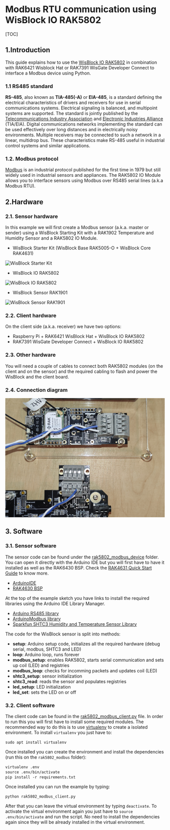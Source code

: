 # Modbus RTU communication using WisBlock IO RAK5802

[TOC]

## 1.Introduction

This guide explains how to use the [WisBlock IO RAK5802](https://store.rakwireless.com/collections/wisblock-interface/products/rak5802-rs485-interface) in combination with RAK6421 Wisblock Hat or RAK7391 WisGate Developer Connect to interface a Modbus device using Python.

### 1.1 RS485 standard

**RS-485**, also known as **TIA-485(-A)** or **EIA-485**, is a standard defining the electrical characteristics of drivers and receivers for use in serial communications systems. Electrical signaling is balanced, and multipoint systems are supported. The standard is jointly published by the [Telecommunications Industry Association](https://en.wikipedia.org/wiki/Telecommunications_Industry_Association) and [Electronic Industries Alliance](https://en.wikipedia.org/wiki/Electronic_Industries_Alliance) (TIA/EIA). Digital communications networks implementing the standard can be used effectively over long distances and in electrically noisy environments. Multiple receivers may be connected to such a network in a linear, multidrop bus. These characteristics make RS-485 useful in industrial control systems and similar applications.

### 1.2. Modbus protocol

[Modbus](https://en.wikipedia.org/wiki/Modbus) is an industrial protocol published for the first time in 1979 but still widely used in industrial sensors and appliances. The RAK5802 IO Module allows you to interface sensors using Modbus over RS485 serial lines (a.k.a Modbus RTU).

## 2.Hardware

### 2.1. Sensor hardware

In this example we will first create a Modbus sensor (a.k.a. master or sender) using a WisBlock Starting Kit with a RAK1902 Temperature and Humidity Sensor and a RAK5802 IO Module.

- WisBlock Starter Kit (WisBlock Base RAK5005-O + WisBlock Core RAK4631)

![WisBlock Starter Kit](assets/wisblock_starter_kit.png)

- WisBlock IO RAK5802

![WisBlock IO RAK5802](assets/rak5802.png)

- WisBlock Sensor RAK1901

![WisBlock Sensor RAK1901](assets/rak1901.png)

### 2.2. Client hardware

On the client side (a.k.a. receiver) we have two options:

- Raspberry Pi + RAK6421 WisBlock Hat + WisBlock IO RAK5802
- RAK7391 WisGate Developer Connect + WisBlock IO RAK5802

### 2.3. Other hardware

You will need a couple of cables to connect both RAK5802 modules (on the client and on the sensor) and the required cabling to flash and power the WisBlock and the client board.

### 2.4. Connection diagram

![Connections](assets/setup.jpg)

## 3. Software

### 3.1. Sensor software

The sensor code can be found under the [rak5802_modbus_device](rak5802_modbus_device/rak5802_modbus_device.ino) folder. You can open it directly with the Arduino IDE but you will first have to have it installed as well as the RAK6430 BSP. Check the [RAK4631 Quick Start Guide](https://docs.rakwireless.com/Product-Categories/WisBlock/RAK4631/Quickstart) to know more.

- [ArduinoIDE](https://www.arduino.cc/en/Main/Software)
- [RAK4630 BSP](https://github.com/RAKWireless/RAK-nRF52-Arduino)

At the top of the example sketch you have links to install the required libraries using the Arduino IDE Library Manager.

- [Arduino RS485 library](https://www.arduino.cc/en/Reference/ArduinoRS485)
- [ArduinoModbus library](https://www.arduino.cc/en/ArduinoModbus/ArduinoModbus)
- [Sparkfun SHTC3 Humidity and Temperature Sensor Library](https://github.com/sparkfun/SparkFun_SHTC3_Arduino_Library)

The code for the WisBlock sensor is split into methods:

* **setup**: Arduino setup code, initializes all the required hardware (debug serial, modbus, SHTC3 and LED)
* **loop**: Arduino loop, runs forever
* **modbus_setup**: enables RAK5802, starts serial communication and sets up coil (LED) and registries
* **modbus_loop**: checks for incomming packets and updates coil (LED)
* **shtc3_setup**: sensor initialization
* **shtc3_read**: reads the sensor and populates registries
* **led_setup**: LED initialization
* **led_set**: sets the LED on or off

### 3.2. Client software

The client code can be found in the [rak5802_modbus_client.py](rak5802_modbus_client.py) file. In order to run this you will first have to install some required modules. The recommended way to do this is to use [virtualenv](https://virtualenv.pypa.io/en/latest/) to create a isolated environment. To install `virtualenv` you just have to:

```
sudo apt install virtualenv
```

Once installed you can create the environment and install the dependencies (run this on the `rak5802_modbus` folder):

```
virtualenv .env
source .env/bin/activate
pip install -r requirements.txt
```

Once installed you can run the example by typing:

```
python rak5802_modbus_client.py
```

After that you can leave the virtual environment by typing `deactivate`. To activate the virtual environment again you just have to `source .env/bin/activate` and run the script. No need to install the dependencies again since they will be already installed in the virtual environment.